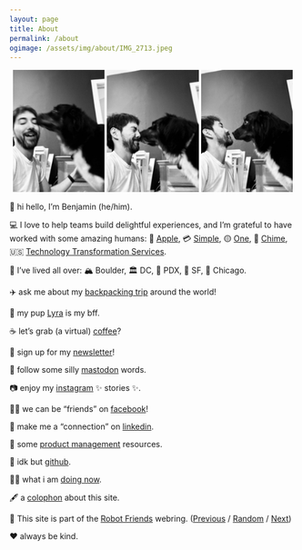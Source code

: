 ```yaml
---
layout: page
title: About
permalink: /about
ogimage: /assets/img/about/IMG_2713.jpeg
---
```

<div style="width: 100%;"><center>
  <img src="/assets/img/about/IMG_2713.jpeg" alt="Benjamin and Lyra, photo 1 of 3" style="width: 32%; max-width: 200px;" />
  <img src="/assets/img/about/IMG_2715.jpeg" alt="Benjamin and Lyra, photo 2 of 3" style="width: 32%; max-width: 200px;" />
  <img src="/assets/img/about/IMG_2716.jpeg" alt="Benjamin and Lyra, photo 3 of 3" style="width: 32%; max-width: 200px;" />
</center></div>

👋 hi hello, I’m Benjamin (he/him).<br />

💻 I love to help teams build delightful experiences, and I’m grateful to have worked with some amazing humans: 📱 [Apple](https://apple.com/), 💳 [Simple](https://en.wikipedia.org/wiki/Simple_(bank)), 🟡 [One](https://one.app/), 💚 [Chime](https://chime.com/), 🇺🇸 [Technology Transformation Services](https://tts.gsa.gov).<br />

🏡 I’ve lived all over: 🏔 Boulder, 🏛 DC, 🌲 PDX, 🌁 SF, 🍕 Chicago.<br />

✈️ ask me about my <a href="/archives/two-weeks">backpacking trip</a> around the world!<br />

🐶 my pup <a href="https://lyra.dog">Lyra</a> is my bff.<br />

☕️ let’s grab (a virtual) [coffee](https://calendly.com/benjaminchait/30min)?<br />

💌 sign up for my [newsletter](/newsletter)!<br />

🦣 follow some silly [mastodon](https://xoxo.zone/@benjaminchait) words.<br />

📷 enjoy my [instagram](https://instagram.com/benjaminchait) ✨ stories ✨.<br />

👯‍♀️ we can be “friends” on [facebook](https://facebook.com/benjaminchait)!<br />

👔 make me a “connection” on [linkedin](https://linkedin.com/in/benjaminchait).<br />

🧰 some [product management](https://github.com/benjaminchait/at-work/blob/main/product-management-resources.md) resources.<br />

👾 idk but [github](https://github.com/benjaminchait).<br />

👨‍💻 what i am [doing now](/about/now).<br />

🖋 a [colophon](/about/colophon) about this site.<br />

🤖 This site is part of the <a href="https://robot-friend-ring.netlify.app">Robot Friends</a> webring. (<a href="https://robot-friend-ring.netlify.app/prev">Previous</a> / <a href="https://robot-friend-ring.netlify.app/random">Random</a> / <a href="https://robot-friend-ring.netlify.app/next">Next</a>)<br />

❤️ always be kind.
